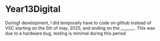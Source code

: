 # Year13Digital
 
Duringf development, I did temporaily have to code on github instead of VSC starting on the 5th of may, 2025, and ending on the _______. This was due to a hardware bug, testing is minimal during this period
